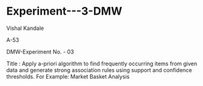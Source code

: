 # Experiment---3-DMW
Vishal Kandale

A-53

DMW-Experiment No. - 03

Title : Apply a-priori algorithm to find frequently occurring items from given data and generate strong association rules using support and confidence thresholds. For Example: Market Basket Analysis
